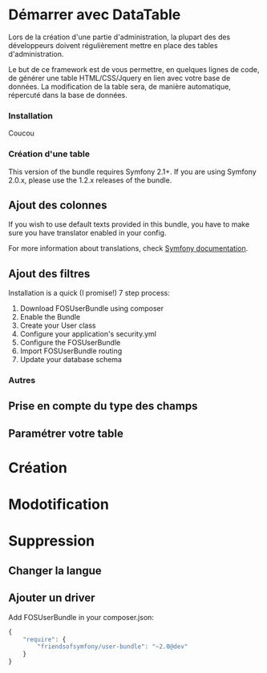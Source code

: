 Démarrer avec DataTable
==================================

Lors de la création d'une partie d'administration, la plupart des des développeurs doivent régulièrement mettre en place des tables d'administration.

Le but de ce framework est de vous permettre, en quelques lignes de code, de générer une table HTML/CSS/Jquery en lien avec votre base de données.
La modification de la table sera, de manière automatique, répercuté dans la base de données.

### Installation

Coucou

### Création d'une table

This version of the bundle requires Symfony 2.1+. If you are using Symfony
2.0.x, please use the 1.2.x releases of the bundle.

## Ajout des colonnes

If you wish to use default texts provided in this bundle, you have to make
sure you have translator enabled in your config.

For more information about translations, check [Symfony documentation](http://symfony.com/doc/current/book/translation.html).

## Ajout des filtres

Installation is a quick (I promise!) 7 step process:

1. Download FOSUserBundle using composer
2. Enable the Bundle
3. Create your User class
4. Configure your application's security.yml
5. Configure the FOSUserBundle
6. Import FOSUserBundle routing
7. Update your database schema

### Autres

## Prise en compte du type des champs

## Paramétrer votre table

# Création

# Modotification

# Suppression

## Changer la langue

## Ajouter un driver

Add FOSUserBundle in your composer.json:

```js
{
    "require": {
        "friendsofsymfony/user-bundle": "~2.0@dev"
    }
}
```